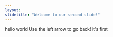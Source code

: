 ```yaml
---
layout: 
slidetitle: "Welcome to our second slide!"
---
```

hello world
Use the left arrow to go back!
it's first
